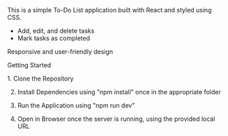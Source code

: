 This is a simple To-Do List application built with React and styled using CSS.

- Add, edit, and delete tasks
- Mark tasks as completed

Responsive and user-friendly design

Getting Started

1️. Clone the Repository 

2. Install Dependencies using "npm install" once in the appropriate folder

3. Run the Application using "npm run dev"

4. Open in Browser once the server is running, using the provided local URL

